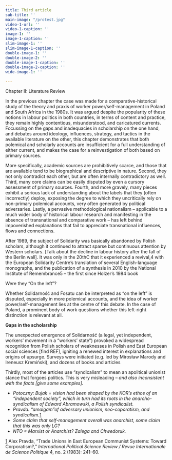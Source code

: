 ```yaml
---
title: Third article
sub-title: ''
main-image: "/protest.jpg"
video-1-url: ''
video-1-caption: ''
image-1: ''
image-1-caption: ''
slim-image-1: ''
slim-image-1-caption: ''
double-image-1: ''
double-image-2: ''
double-image-1-caption: ''
double-image-2-caption: ''
wide-image-1: ''

---
```


<div id="intro-paragraph" class="paragraph col-md-8 offset-md-2" markdown=1>

Chapter II: Literature Review

In the previous chapter the case was made for a comparative-historical study of the theory and praxis of worker power/self-management in Poland and South Africa in the 1980s. It was argued despite the popularity of these notions in labour politics in both countries, in terms of content and practice, they remain highly contentious, misunderstood, and caricatured currents. Focussing on the gaps and inadequacies in scholarship on the one hand, and debates around ideology, influences, strategy, and tactics in the available literature on the other, this chapter demonstrates that both polemical and scholarly accounts are insufficient for a full understanding of either current, and makes the case for a reinvestigation of both based on primary sources.

More specifically, academic sources are prohibitively scarce, and those that are available tend to be biographical and descriptive in nature. Second, they not only contradict each other, but are often internally contradictory as well. Third, many core claims can be easily disputed by even a cursory assessment of primary sources. Fourth, and more gravely, many pieces exhibit a serious lack of understanding about the labels that they (often incorrectly) deploy, exposing the degree to which they uncritically rely on non-primary polemical accounts, very often generated by political adversaries. Lastly, a pervasive methodological nationalism – applicable to a much wider body of historical labour research and manifesting in the absence of transnational and comparative work – has left behind impoverished explanations that fail to appreciate transnational influences, flows and connections.

</div>

<div class="normal-paragraph paragraph col-md-8 offset-md-2" markdown=1>

After 1989, the subject of Solidarity was basically abandoned by Polish scholars, although it continued to attract sparse but continuous attention by Western scholars. \[Talk about the decline in labour history after the fall of the Berlin wall\]. It was only in the 20thC that it experienced a revival,4 with the European Solidarity Centre’s translation of several English-language monographs, and the publication of a synthesis in 2010 by the National Institute of Remembrance5 – the first since Holzer’s 1984 book

Were they “On the left”?

Whether Solidarność and Fosatu can be interpreted as “on the left” is disputed, especially in more polemical accounts, and the idea of worker power/self-management lies at the centre of this debate. In the case of Poland, a prominent body of work questions whether this left-right distinction is relevant at all.

**Gaps in the scholarship**

The unexpected emergence of Solidarność (a legal, yet independent, workers’ movement in a “workers’ state”) provoked a widespread recognition from Polish scholars of weaknesses in Polish and East European social sciences \[find REF\], igniting a renewed interest in explanations and origins of upsurge. Surveys were initiated (e.g. led by Mirosław Marody and Ireneusz Kremiński), and dozens of books and articles

Thirdly, most of the articles use “syndicalism” to mean an apolitical unionist stance that forgoes politics. This is very misleading _– and also inconsistent with the facts \[give some examples\]._

* _Potoczny: Bujak = vision had been shaped by the KOR’s ethos of an “independent society”, which in turn had its roots in the anarcho-syndicalism of Edward Abramowski, a Polish syndicalist._
* _Pravda: “amalgam”of adversary unionism, neo-coporatism, and syndicalism._[1](#sdfootnote1sym)
* _Some claim that self-management overall was anarchist, some claim that this was only LG?_
* _NTO = Marxist or Anarchist? Zalega and Chwedoruk._

[1](#sdfootnote1anc) Alex Pravda, “Trade Unions in East European Communist Systems: Toward Corporatism?,” _International Political Science Review / Revue Internationale de Science Politique_ 4, no. 2 (1983): 241–60.

</div>